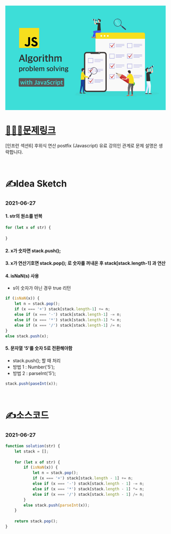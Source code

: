 [![인프런](../인프런표지.jpg)](https://www.inflearn.com/course/%EC%9E%90%EB%B0%94%EC%8A%A4%ED%81%AC%EB%A6%BD%ED%8A%B8-%EC%95%8C%EA%B3%A0%EB%A6%AC%EC%A6%98-%EB%AC%B8%EC%A0%9C%ED%92%80%EC%9D%B4/dashboard)
# [👩🏻‍💻문제링크](https://www.inflearn.com/course/%EC%9E%90%EB%B0%94%EC%8A%A4%ED%81%AC%EB%A6%BD%ED%8A%B8-%EC%95%8C%EA%B3%A0%EB%A6%AC%EC%A6%98-%EB%AC%B8%EC%A0%9C%ED%92%80%EC%9D%B4/dashboard)

[인프런 섹션6] 후위식 연산 postfix (Javascript)
유료 강의인 관계로 문제 설명은 생략합니다.

<br>

# ✍️Idea Sketch

### **2021-06-27**

#### 1. str의 원소를 반복
```javascript
for (let x of str) {

}
```
#### 2. x가 숫자면 stack.push();
#### 3. x가 연산기호면 stack.pop(); 로 숫자를 꺼내온 후 stack[stack.length-1] 과 연산
#### 4. isNaN(s) 사용  
- s이 숫자가 아닌 경우 true 리턴

```javascript
if (isNaN(x)) {
    let n = stack.pop();
    if (x === '+') stack[stack.length-1] += n;
    else if (x === '-') stack[stack.length-1] -= n;
    else if (x === '*') stack[stack.length-1] *= n;
    else if (x === '/') stack[stack.length-1] /= n;
}
else stack.push(x);
```

#### 5. 문자열 '5'를 숫자 5로 전환해야함
- stack.push(); 할 때 처리
- 방법 1 : Number('5');
- 방법 2 : parseInt('5');

```javascript
stack.push(paseInt(x));
```

<br>

# ✍️소스코드

### **2021-06-27**

```javascript
function solution(str) {
    let stack = [];

    for (let x of str) {
        if (isNaN(x)) {
            let n = stack.pop();
            if (x === '+') stack[stack.length - 1] += n;
            else if (x === '-') stack[stack.length - 1] -= n;
            else if (x === '*') stack[stack.length - 1] *= n;
            else if (x === '/') stack[stack.length - 1] /= n;
        }
        else stack.push(parseInt(x));
    }
    
    return stack.pop();
}
```
